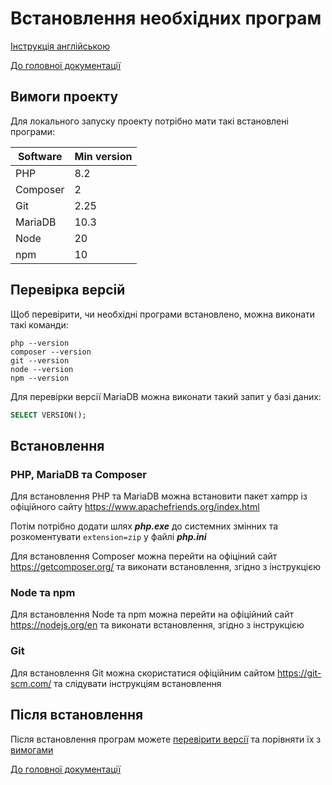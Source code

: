 # Встановлення необхідних програм

[Інструкція англійською](requirements_installation.md)

[До головної документації ](README_UKR.md)

## Вимоги проекту

Для локального запуску проекту потрібно мати такі встановлені програми:

| Software      | Min version |
| ---           | ---         |
| PHP           | 8.2         |
| Composer      | 2           |
| Git           | 2.25        |
| MariaDB       | 10.3        |
| Node          | 20          |
| npm           | 10          |

## Перевірка версій

Щоб перевірити, чи необхідні програми встановлено, можна виконати такі команди:

```
php --version
composer --version
git --version
node --version
npm --version
```

Для перевірки версії MariaDB можна виконати такий запит у базі даних:

``` sql
SELECT VERSION();
```

## Встановлення
### PHP, MariaDB та Composer

Для встановлення PHP та MariaDB можна встановити пакет xampp із офіційного сайту <https://www.apachefriends.org/index.html>

Потім потрібно додати шлях ***php.exe*** до системних змінних та розкоментувати `extension=zip` у файлі ***php.ini***

Для встановлення Composer можна перейти на офіціний сайт <https://getcomposer.org/> та виконати встановлення, згідно з інструкцією

### Node та npm

Для встановлення Node та npm можна перейти на офіційний сайт <https://nodejs.org/en> та виконати встановлення, згідно з інструкцією

### Git

Для встановлення Git можна скористатися офіційним сайтом <https://git-scm.com/> та слідувати інструкціям встановлення

## Після встановлення

Після встановлення програм можете [перевірити версії](requirements_installation_ukr.md#перевірка-версій) та порівняти їх з [вимогами](requirements_installation_ukr.md#вимоги-проекту)

[До головної документації ](README_UKR.md)